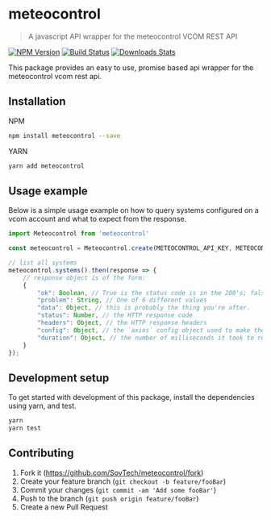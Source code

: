 # meteocontrol
> A javascript API wrapper for the meteocontrol VCOM REST API

[![NPM Version][npm-image]][npm-url]
[![Build Status][travis-image]][travis-url]
[![Downloads Stats][npm-downloads]][npm-url]

This package provides an easy to use, promise based api wrapper for the meteocontrol vcom rest api.

## Installation

NPM
```sh
npm install meteocontrol --save
```

YARN
```sh
yarn add meteocontrol
```

## Usage example

Below is a simple usage example on how to query systems configured on a vcom account and what to expect from the response.

```js
import Meteocontrol from 'meteocontrol'

const meteocontrol = Meteocontrol.create(METEOCONTROL_API_KEY, METEOCONTROL_AUTH_KEY);

// list all systems
meteocontrol.systems().then(response => {
    // response object is of the form:
    {
        "ok": Boolean, // True is the status code is in the 200's; false otherwise.
        "problem": String, // One of 6 different values
        "data": Object, // this is probably the thing you're after.
        "status": Number, // the HTTP response code
        "headers": Object, // the HTTP response headers
        "config": Object, // the `axios` config object used to make the request
        "duration": Object, // the number of milliseconds it took to run this request
    }
});
```

## Development setup

To get started with development of this package, install the dependencies using yarn, and test.

```sh
yarn
yarn test
```

## Contributing

1. Fork it (<https://github.com/SovTech/meteocontrol/fork>)
2. Create your feature branch (`git checkout -b feature/fooBar`)
3. Commit your changes (`git commit -am 'Add some fooBar'`)
4. Push to the branch (`git push origin feature/fooBar`)
5. Create a new Pull Request

<!-- Markdown link & img dfn's -->
[npm-image]: https://img.shields.io/npm/v/meteocontrol.svg?style=flat-square
[npm-url]: https://npmjs.org/package/meteocontrol
[npm-downloads]: https://img.shields.io/npm/dm/meteocontrol.svg?style=flat-square
[travis-image]: https://img.shields.io/travis/SovTech/meteocontrol/master.svg?style=flat-square
[travis-url]: https://travis-ci.org/SovTech/meteocontrol
